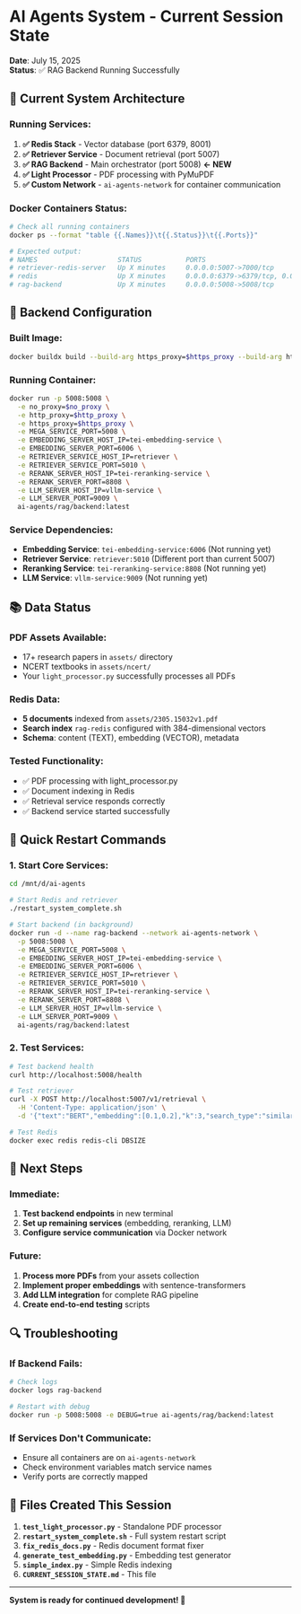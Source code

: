 # AI Agents System - Current Session State
**Date**: July 15, 2025  
**Status**: ✅ RAG Backend Running Successfully

## 🎯 **Current System Architecture**

### **Running Services:**
1. **✅ Redis Stack** - Vector database (port 6379, 8001)
2. **✅ Retriever Service** - Document retrieval (port 5007)  
3. **✅ RAG Backend** - Main orchestrator (port 5008) **← NEW**
4. **✅ Light Processor** - PDF processing with PyMuPDF
5. **✅ Custom Network** - `ai-agents-network` for container communication

### **Docker Containers Status:**
```bash
# Check all running containers
docker ps --format "table {{.Names}}\t{{.Status}}\t{{.Ports}}"

# Expected output:
# NAMES                    STATUS           PORTS
# retriever-redis-server   Up X minutes     0.0.0.0:5007->7000/tcp
# redis                    Up X minutes     0.0.0.0:6379->6379/tcp, 0.0.0.0:8001->8001/tcp
# rag-backend              Up X minutes     0.0.0.0:5008->5008/tcp
```

## 🔧 **Backend Configuration**

### **Built Image:**
```bash
docker buildx build --build-arg https_proxy=$https_proxy --build-arg http_proxy=$http_proxy -t ai-agents/rag/backend:latest -f comps/Dockerfile .
```

### **Running Container:**
```bash
docker run -p 5008:5008 \
  -e no_proxy=$no_proxy \
  -e http_proxy=$http_proxy \
  -e https_proxy=$https_proxy \
  -e MEGA_SERVICE_PORT=5008 \
  -e EMBEDDING_SERVER_HOST_IP=tei-embedding-service \
  -e EMBEDDING_SERVER_PORT=6006 \
  -e RETRIEVER_SERVICE_HOST_IP=retriever \
  -e RETRIEVER_SERVICE_PORT=5010 \
  -e RERANK_SERVER_HOST_IP=tei-reranking-service \
  -e RERANK_SERVER_PORT=8808 \
  -e LLM_SERVER_HOST_IP=vllm-service \
  -e LLM_SERVER_PORT=9009 \
  ai-agents/rag/backend:latest
```

### **Service Dependencies:**
- **Embedding Service**: `tei-embedding-service:6006` (Not running yet)
- **Retriever Service**: `retriever:5010` (Different port than current 5007)
- **Reranking Service**: `tei-reranking-service:8808` (Not running yet)
- **LLM Service**: `vllm-service:9009` (Not running yet)

## 📚 **Data Status**

### **PDF Assets Available:**
- 17+ research papers in `assets/` directory
- NCERT textbooks in `assets/ncert/`
- Your `light_processor.py` successfully processes all PDFs

### **Redis Data:**
- **5 documents** indexed from `assets/2305.15032v1.pdf`
- **Search index** `rag-redis` configured with 384-dimensional vectors
- **Schema**: content (TEXT), embedding (VECTOR), metadata

### **Tested Functionality:**
- ✅ PDF processing with light_processor.py
- ✅ Document indexing in Redis
- ✅ Retrieval service responds correctly
- ✅ Backend service started successfully

## 🚀 **Quick Restart Commands**

### **1. Start Core Services:**
```bash
cd /mnt/d/ai-agents

# Start Redis and retriever
./restart_system_complete.sh

# Start backend (in background)
docker run -d --name rag-backend --network ai-agents-network \
  -p 5008:5008 \
  -e MEGA_SERVICE_PORT=5008 \
  -e EMBEDDING_SERVER_HOST_IP=tei-embedding-service \
  -e EMBEDDING_SERVER_PORT=6006 \
  -e RETRIEVER_SERVICE_HOST_IP=retriever \
  -e RETRIEVER_SERVICE_PORT=5010 \
  -e RERANK_SERVER_HOST_IP=tei-reranking-service \
  -e RERANK_SERVER_PORT=8808 \
  -e LLM_SERVER_HOST_IP=vllm-service \
  -e LLM_SERVER_PORT=9009 \
  ai-agents/rag/backend:latest
```

### **2. Test Services:**
```bash
# Test backend health
curl http://localhost:5008/health

# Test retriever
curl -X POST http://localhost:5007/v1/retrieval \
  -H 'Content-Type: application/json' \
  -d '{"text":"BERT","embedding":[0.1,0.2],"k":3,"search_type":"similarity"}'

# Test Redis
docker exec redis redis-cli DBSIZE
```

## 🎯 **Next Steps**

### **Immediate:**
1. **Test backend endpoints** in new terminal
2. **Set up remaining services** (embedding, reranking, LLM)
3. **Configure service communication** via Docker network

### **Future:**
1. **Process more PDFs** from your assets collection
2. **Implement proper embeddings** with sentence-transformers
3. **Add LLM integration** for complete RAG pipeline
4. **Create end-to-end testing** scripts

## 🔍 **Troubleshooting**

### **If Backend Fails:**
```bash
# Check logs
docker logs rag-backend

# Restart with debug
docker run -p 5008:5008 -e DEBUG=true ai-agents/rag/backend:latest
```

### **If Services Don't Communicate:**
- Ensure all containers are on `ai-agents-network`
- Check environment variables match service names
- Verify ports are correctly mapped

## 💾 **Files Created This Session**

1. **`test_light_processor.py`** - Standalone PDF processor
2. **`restart_system_complete.sh`** - Full system restart script
3. **`fix_redis_docs.py`** - Redis document format fixer
4. **`generate_test_embedding.py`** - Embedding test generator
5. **`simple_index.py`** - Simple Redis indexing
6. **`CURRENT_SESSION_STATE.md`** - This file

---
**System is ready for continued development! 🚀**
